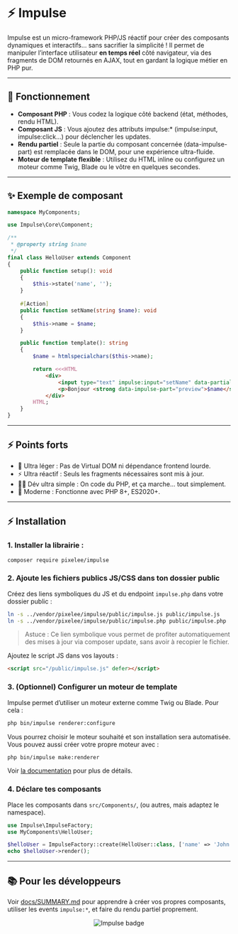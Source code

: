 # ⚡️ Impulse

Impulse est un micro-framework PHP/JS réactif pour créer des composants dynamiques et interactifs… sans sacrifier
la simplicité !
Il permet de manipuler l’interface utilisateur **en temps réel** côté navigateur, via des fragments de DOM retournés
en AJAX, tout en gardant la logique métier en PHP pur.

---

## 🚀 Fonctionnement

- **Composant PHP** : Vous codez la logique côté backend (état, méthodes, rendu HTML).
- **Composant JS** : Vous ajoutez des attributs impulse:\* (impulse:input, impulse:click…) pour déclencher les updates.
- **Rendu partiel** : Seule la partie du composant concernée (data-impulse-part) est remplacée dans le DOM, pour une expérience ultra-fluide.
- **Moteur de template flexible** : Utilisez du HTML inline ou configurez un moteur comme Twig, Blade ou le vôtre en quelques secondes.

---

## ✨ Exemple de composant

```php
namespace MyComponents;

use Impulse\Core\Component;

/**
 * @property string $name 
 */
final class HelloUser extends Component
{
    public function setup(): void
    {
        $this->state('name', '');
    }
    
    #[Action]
    public function setName(string $name): void
    {
        $this->name = $name;
    }

    public function template(): string
    {
        $name = htmlspecialchars($this->name);

        return <<<HTML
            <div>
                <input type="text" impulse:input="setName" data-partial="preview" placeholder="Votre prénom..." />
                <p>Bonjour <strong data-impulse-part="preview">$name</strong></p>
            </div>
        HTML;
    }
}
```

---

## ⚡️ Points forts

* 🔬 Ultra léger : Pas de Virtual DOM ni dépendance frontend lourde.
* ⚡️ Ultra réactif : Seuls les fragments nécessaires sont mis à jour.
* 🧑‍💻 Dév ultra simple : On code du PHP, et ça marche… tout simplement.
* 🎯 Moderne : Fonctionne avec PHP 8+, ES2020+.

---

## ⚡️ Installation

### 1. Installer la librairie :
```bash
composer require pixelee/impulse
```

### 2. Ajoute les fichiers publics JS/CSS dans ton dossier public
Créez des liens symboliques du JS et du endpoint `impulse.php` dans votre dossier public :
```bash
ln -s ../vendor/pixelee/impulse/public/impulse.js public/impulse.js
ln -s ../vendor/pixelee/impulse/public/impulse.php public/impulse.php
````

> Astuce : Ce lien symbolique vous permet de profiter automatiquement des mises à jour via composer update,
> sans avoir à recopier le fichier.

Ajoutez le script JS dans vos layouts :
```html
<script src="/public/impulse.js" defer></script>
```

### 3. (Optionnel) Configurer un moteur de template

Impulse permet d’utiliser un moteur externe comme Twig ou Blade. Pour cela :

```bash
php bin/impulse renderer:configure
```

Vous pourrez choisir le moteur souhaité et son installation sera automatisée.  
Vous pouvez aussi créer votre propre moteur avec :

```bash
php bin/impulse make:renderer
```

Voir [la documentation](docs/template.md) pour plus de détails.

### 4. Déclare tes composants
Place les composants dans `src/Components/`, (ou autres, mais adaptez le namespace).

```php
use Impulse\ImpulseFactory;
use MyComponents\HelloUser;

$helloUser = ImpulseFactory::create(HelloUser::class, ['name' => 'John']);
echo $helloUser->render();
```

---

## 📚 Pour les développeurs

Voir [docs/SUMMARY.md](docs/SUMMARY.md) pour apprendre à créer vos propres composants, utiliser les events `impulse:*`, et faire du rendu partiel proprement.

<p align="center">
  <img src="https://img.shields.io/badge/Impulse-php--js%20reactif-06b6d4?style=for-the-badge&logo=thunder-cloud&logoColor=white" alt="Impulse badge"/>
</p>
